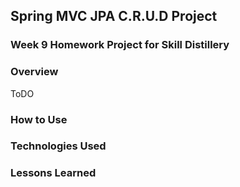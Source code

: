## Spring MVC JPA C.R.U.D Project

### Week 9 Homework Project for Skill Distillery

### Overview

ToDO

### How to Use

### Technologies Used

### Lessons Learned
